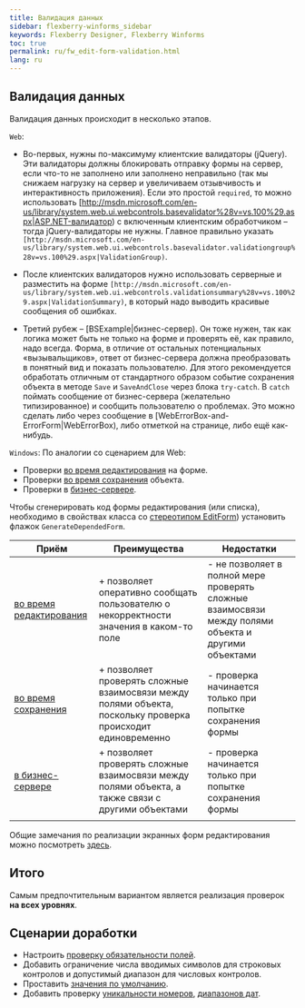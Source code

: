 ```yaml
---
title: Валидация данных
sidebar: flexberry-winforms_sidebar
keywords: Flexberry Designer, Flexberry Winforms
toc: true
permalink: ru/fw_edit-form-validation.html
lang: ru
---
```


## Валидация данных

Валидация данных происходит в несколько этапов.

`Web`:
* Во-первых, нужны по-максимуму клиентские валидаторы (jQuery). Эти валидаторы должны блокировать отправку формы на сервер, если что-то не заполнено или заполнено неправильно (так мы снижаем нагрузку на сервер и увеличиваем отзывчивость и интерактивность приложения). Если это простой `required`, то можно использовать [http://msdn.microsoft.com/en-us/library/system.web.ui.webcontrols.basevalidator%28v=vs.100%29.aspx|ASP.NET-валидатор) с включенным клиентским обработчиком – тогда jQuery-валидаторы не нужны. Главное правильно указать `[http://msdn.microsoft.com/en-us/library/system.web.ui.webcontrols.basevalidator.validationgroup%28v=vs.100%29.aspx|ValidationGroup)`. 


* После клиентских валидаторов нужно использовать серверные и разместить на форме `[http://msdn.microsoft.com/en-us/library/system.web.ui.webcontrols.validationsummary%28v=vs.100%29.aspx|ValidationSummary)`, в который надо выводить красивые сообщения об ошибках. 


* Третий рубеж – [BSExample|бизнес-сервер). Он тоже нужен, так как логика может быть не только на форме и проверять её, как правило, надо всегда. Форма, в отличие от остальных потенциальных «вызывальщиков», ответ от бизнес-сервера должна преобразовать в понятный вид и показать пользователю. Для этого рекомендуется обработать отличным от стандартного образом событие сохранения объекта в методе `Save` и `SaveAndClose` через блока `try-catch`. В `catch` поймать сообщение от бизнес-сервера (желательно типизированное) и сообщить пользователю о проблемах. Это можно сделать либо через сообщение в [WebErrorBox-and-ErrorForm|WebErrorBox), либо отметкой на странице, либо ещё как-нибудь.

`Windows`:
По аналогии со сценарием для Web:
* Проверки [во время редактирования](CheckFormFieldDuringEdit.html) на форме.
* Проверки [во время сохранения](CheckFormFieldDuringSave.html) объекта.
* Проверки в [бизнес-сервере](BSExample.html).

<msg type=note head=Примечание>Чтобы сгенерировать код формы редактирования (или списка), необходимо в свойствах класса со [стереотипом EditForm](fd_classes-with-stereotype-editform.html)) установить флажок `GenerateDependedForm`.</msg>

| Приём | Преимущества | Недостатки|
|--|--|--|
| [во время редактирования](CheckFormFieldDuringEdit.html) | + позволяет оперативно сообщать пользователю о некорректности значения в каком-то поле | - не позволяет в полной мере проверять сложные взаимосвязи между полями объекта и другими объектами
| [во время сохранения](CheckFormFieldDuringSave.html) | + позволяет проверять сложные взаимосвязи между полями объекта, поскольку проверка происходит единовременно | - проверка начинается только при попытке сохранения формы
| [в бизнес-сервере](BSExample.html) | + позволяет проверять сложные взаимосвязи между полями объекта, а также связи с другими объектами |  - проверка начинается только при попытке сохранения формы
|||

Общие замечания по реализации экранных форм редактирования можно посмотреть [здесь](Реализация-пользовательского-интерфеиса-экранных-форм-редактирования.html).



## Итого

Самым предпочтительным вариантом является реализация проверок __на всех уровнях__.

## Сценарии доработки

* Настроить [проверку обязательности полей](Check-NotNull-fields.html).
* Добавить ограничение числа вводимых символов для строковых контролов и допустимый диапазон для числовых контролов.
* Проставить [значения по умолчанию](FeaturesOfDafaultValueAssignment.html).
* Добавить проверку [уникальности номеров](BSUniqueDataCheck.html), [диапазонов дат](funcBetween.html).









